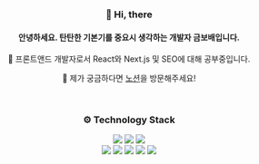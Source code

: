 <!--
this is a ✨ _special_ ✨ repository because its `README.md` appears on my GitHub profile.

Here are some ideas to get me started:

- 🔭 I’m currently working on ...
- 🌱 I’m currently learning ...
- 👯 I’m looking to collaborate on ...
- 🤔 I’m looking for help with ...
- 💬 Ask me about ...
- 📫 How to reach me: ...
- 😄 Pronouns: ...
- ⚡ Fun fact: ...
-->

<h3 align="center"> 👋 Hi, there  </h3>

<h4 align="center">안녕하세요. 탄탄한 기본기를 중요시 생각하는 개발자 금보배입니다. </h4>
<p align="center">🌱 프론트앤드 개발자로서 React와 Next.js 및 SEO에 대해 공부중입니다. </p>
<p align="center">💬 제가 궁금하다면 <a href=[https://catnip-pony-468.notion.site/7de06201d83249e38046adc201161007](https://b1313.notion.site/Front-end-SEO-specialist-7de06201d83249e38046adc201161007?pvs=4)> 노션</a>을 방문해주세요! </p>
<p align="center"> </P>
<br>

<h3 align="center"> ⚙ Technology Stack </h3>
<p align="center">
<img src="https://img.shields.io/badge/HTML5-red?style=flat-square&logo=HTML5&logoColor=white" style="inline-block"/>
<img src="https://img.shields.io/badge/CSS3-blue?style=flat-square&logo=CSS3&logoColor=white" style="inline-block"/>
<img src="https://img.shields.io/badge/JAVASCRIPT-yellow?style=flat-square&logo=Javascript&logoColor=white" style="inline-block"/><br/>
<img src="https://img.shields.io/badge/REACT-blue?style=flat-square&logo=React&logoColor=white"/>
<img src="https://img.shields.io/badge/Sass-pink?style=flat-square&logo=Sass&logoColor=white"/>
<img src="https://img.shields.io/badge/styled--components-pink?style=flat-square&logo=styled-components&logoColor=white"/>
<img src="https://img.shields.io/badge/Git-black?style=flat-square&logo=Git&logoColor=white"/> 
<img src="https://img.shields.io/badge/AWS-orange?style=flat-square&logo=Amazon AWS&logoColor=white"/> 
</p>
<br />

